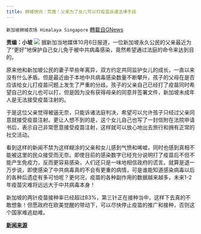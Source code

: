 ```yaml
---
title: 狮城快讯：荒唐！父亲为了女儿可以打疫苗诉诸法律手段
---
```

`新加坡狮城农场 Himalaya Singapore` [轉載自GNews](https://gnews.org/zh-hans/1577458/)

**责编：小坡**
![](https://assets.gnews.org/wp-content/uploads/2021/10/Screenshot-2021-10-07-014511.jpg)
据新加当地媒体10月6日报道，一位新加坡永久公民的父亲最近为了“更好”地保护自己女儿免于被中共病毒感染，竟然希望通过法庭的命令来达到目的。

原来他和新加坡公民的妻子早些年离异，双方约定共同监护女儿的成长，一直以来没有什么矛盾。但是最近由于本地中共病毒感染数量不断攀升，孩子的父母在是否应该给女儿打疫苗问题上发生了严重的分歧。孩子的父亲自己已经打了疫苗同时希望自己的女儿也可以打，但是因为没有获得母亲的同意并签署文件，新加坡未成年人是无法接受疫苗注射的。

于是这位父亲觉得被逼无奈，只能诉诸法庭判决，希望可以允许孩子只经过父亲同意就接受疫苗注射。更让人想不到的是，这个女儿自己也写了一封信附在法院申请书后，表示自己非常愿意接受疫苗注射，这样就可以放心地出去旅行和拥有正常的社交活动。

看到这样的新闻不禁为这样糊涂的父亲和女儿感到气愤和唏嘘，同时也感到真相不能被这里的民众接受而无奈。即使目前的感染数字已经充分说明打了疫苗后不但不能产生免疫力，反而更容易感染，人们还只是一味地相信政府的谎言。就算是退一万步说，即使感染了中共病毒真的不会有更重的病情，可是谁能知道感染病毒以后的各种后遗症有多可怕呢？更何况，疫苗的各种副作用的数据越来越多，未来1-2年疫苗灾难将远远大于中共病毒本身！

新加坡的两针疫苗接种率已经超过83%，第三针正在接种当中，这样下去真的不敢想象！但愿政府在欧美觉醒的带动下，可以尽快停止疫苗的推广和接种，否则这个国家难逃劫难。

[**新闻来源**](https://www.channelnewsasia.com/singapore/man-seeks-court-order-daughter-get-covid-19-vaccination-after-ex-wife-strongly-opposed-jab-2224891)
